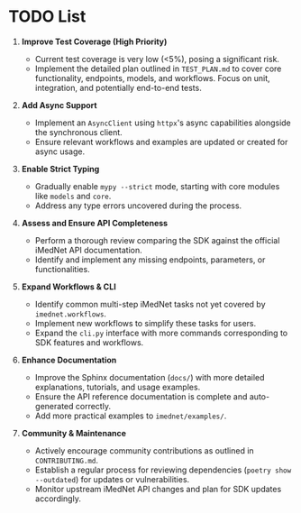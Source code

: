 # TODO List

1. **Improve Test Coverage (High Priority)**
   * Current test coverage is very low (<5%), posing a significant risk.
   * Implement the detailed plan outlined in `TEST_PLAN.md` to cover core functionality, endpoints, models, and workflows. Focus on unit, integration, and potentially end-to-end tests.

2. **Add Async Support**
   * Implement an `AsyncClient` using `httpx`'s async capabilities alongside the synchronous client.
   * Ensure relevant workflows and examples are updated or created for async usage.

3. **Enable Strict Typing**
   * Gradually enable `mypy --strict` mode, starting with core modules like `models` and `core`.
   * Address any type errors uncovered during the process.

4. **Assess and Ensure API Completeness**
   * Perform a thorough review comparing the SDK against the official iMedNet API documentation.
   * Identify and implement any missing endpoints, parameters, or functionalities.

5. **Expand Workflows & CLI**
   * Identify common multi-step iMedNet tasks not yet covered by `imednet.workflows`.
   * Implement new workflows to simplify these tasks for users.
   * Expand the `cli.py` interface with more commands corresponding to SDK features and workflows.

6. **Enhance Documentation**
   * Improve the Sphinx documentation (`docs/`) with more detailed explanations, tutorials, and usage examples.
   * Ensure the API reference documentation is complete and auto-generated correctly.
   * Add more practical examples to `imednet/examples/`.

7. **Community & Maintenance**
   * Actively encourage community contributions as outlined in `CONTRIBUTING.md`.
   * Establish a regular process for reviewing dependencies (`poetry show --outdated`) for updates or vulnerabilities.
   * Monitor upstream iMedNet API changes and plan for SDK updates accordingly.
